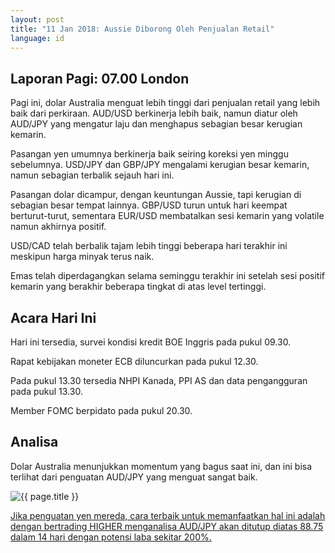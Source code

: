 ```yaml
---
layout: post
title: "11 Jan 2018: Aussie Diborong Oleh Penjualan Retail"
language: id
---
```

## Laporan Pagi: 07.00 London

Pagi ini, dolar Australia menguat lebih tinggi dari penjualan retail yang lebih baik dari perkiraan. AUD/USD berkinerja lebih baik, namun diatur oleh AUD/JPY yang mengatur laju dan menghapus sebagian besar kerugian kemarin.

Pasangan yen umumnya berkinerja baik seiring koreksi yen minggu sebelumnya. USD/JPY dan GBP/JPY mengalami kerugian besar kemarin, namun sebagian terbalik sejauh hari ini.

Pasangan dolar dicampur, dengan keuntungan Aussie, tapi kerugian di sebagian besar tempat lainnya. GBP/USD turun untuk hari keempat berturut-turut, sementara EUR/USD membatalkan sesi kemarin yang volatile namun akhirnya positif.

USD/CAD telah berbalik tajam lebih tinggi beberapa hari terakhir ini meskipun harga minyak terus naik.

Emas telah diperdagangkan selama seminggu terakhir ini setelah sesi positif kemarin yang berakhir beberapa tingkat di atas level tertinggi.

## Acara Hari Ini

Hari ini tersedia, survei kondisi kredit BOE Inggris pada pukul 09.30.

Rapat kebijakan moneter ECB diluncurkan pada pukul 12.30. 

Pada pukul 13.30 tersedia NHPI Kanada, PPI AS dan data pengangguran pada pukul 13.30. 

Member FOMC berpidato pada pukul 20.30.

## Analisa

Dolar Australia menunjukkan momentum yang bagus saat ini, dan ini bisa terlihat dari penguatan AUD/JPY yang menguat sangat baik.

<img src="{{ site.url }}/images/jan-18/id-11-jan-18.png" alt="{{ page.title }}" title="{{ page.title }}">

<a href="%LINK%%?https://www.binary.com/d/trade.cgi?market=forex&underlying=frxAUDJPY&formname=higherlower&duration_amount=14&duration_units=d&amount=10&amount_type=stake&expiry_type=duration&barrier=88.75" target="_blank">Jika penguatan yen mereda, cara terbaik untuk memanfaatkan hal ini adalah dengan bertrading HIGHER menganalisa AUD/JPY akan ditutup diatas 88.75 dalam 14 hari dengan potensi laba sekitar 200%.</a>
